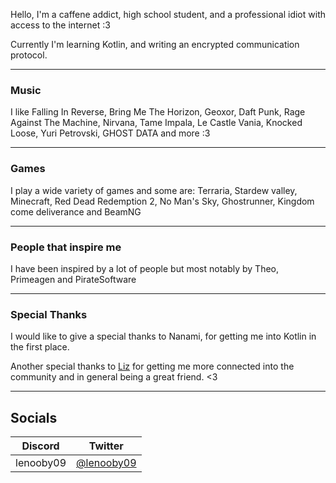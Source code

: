 Hello,
I'm a caffene addict, high school student, and a professional idiot with access to the internet :3

Currently I'm learning Kotlin, and writing an encrypted communication protocol.

---

### Music
I like Falling In Reverse, Bring Me The Horizon, Geoxor, Daft Punk, Rage Against The Machine, Nirvana, Tame Impala, Le Castle Vania, Knocked Loose, Yuri Petrovski, GHOST DATA and more :3

---

### Games
I play a wide variety of games and some are: Terraria, Stardew valley, Minecraft, Red Dead Redemption 2, No Man's Sky, Ghostrunner, Kingdom come deliverance and BeamNG

---

### People that inspire me
I have been inspired by a lot of people but most notably by Theo, Primeagen and PirateSoftware

---

### Special Thanks
I would like to give a special thanks to Nanami, for getting me into Kotlin in the first place.

Another special thanks to [Liz](lizainslie.dev) for getting me more connected into the community and in general being a great friend. <3

---

## Socials


| Discord    | Twitter |
|------------|---------|
|lenooby09   |  [@lenooby09](https://twitter.com/lenooby09) |
